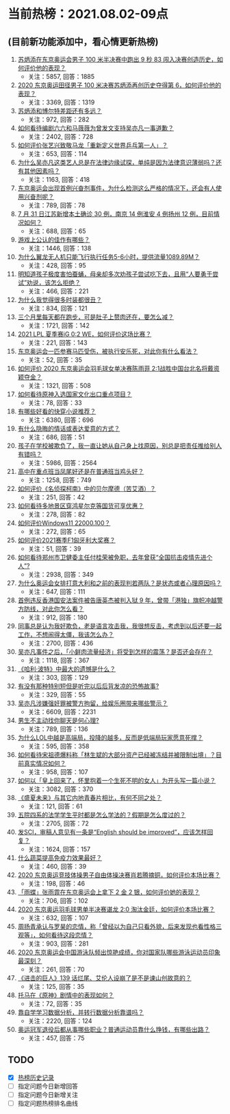 # 当前热榜：2021.08.02-09点
## (目前新功能添加中，看心情更新热榜)
1. [苏炳添在东京奥运会男子 100 米半决赛中跑出 9 秒 83 闯入决赛创造历史，如何评价他的表现？](https://www.zhihu.com/question/476535769)
    * 关注：5857, 回答：1885
2. [2020 东京奥运田径男子 100 米决赛苏炳添再创历史夺得第 6，如何评价他的表现？](https://www.zhihu.com/question/476559749)
    * 关注：3369, 回答：1319
3. [苏炳添和博尔特差距还有多远？](https://www.zhihu.com/question/282501143)
    * 关注：972, 回答：282
4. [如何看待编剧六六和马薇薇为曾发文支持吴亦凡一事道歉？](https://www.zhihu.com/question/476463198)
    * 关注：2402, 回答：728
5. [如何评价张艺兴致敬马龙「重新定义世界乒乓第一人」？](https://www.zhihu.com/question/476230684)
    * 关注：653, 回答：114
6. [为什么吴亦凡这类艺人总是在法律边缘试探，单纯是因为法律意识薄弱吗？还有其他因素吗？](https://www.zhihu.com/question/476409068)
    * 关注：1163, 回答：418
7. [东京奥运会出现首例兴奋剂事件，为什么检测这么严格的情况下，还会有人使用兴奋剂呢？](https://www.zhihu.com/question/476235165)
    * 关注：789, 回答：78
8. [7 月 31 日江苏新增本土确诊 30 例，南京 14 例淮安 4 例扬州 12 例，目前情况如何？](https://www.zhihu.com/question/476457031)
    * 关注：688, 回答：65
9. [游戏上公认的佳作有哪些？](https://www.zhihu.com/question/472469837)
    * 关注：1446, 回答：138
10. [为什么翼龙无人机只能飞行执行任务5-6小时，提供流量1089.89M？](https://www.zhihu.com/question/475671200)
    * 关注：428, 回答：95
11. [明知道孩子极度害怕蚕蛹，母亲却多次劝孩子尝试吃下去，且用“人要勇于尝试”劝说，该怎么拒绝？](https://www.zhihu.com/question/473785179)
    * 关注：466, 回答：221
12. [为什么我觉得很多时装都很丑？](https://www.zhihu.com/question/25498914)
    * 关注：834, 回答：121
13. [三个月里每天都在跑步，可是肚子上赘肉还在，要怎么减？](https://www.zhihu.com/question/30622462)
    * 关注：1721, 回答：142
14. [2021 LPL 夏季赛iG 0:2 WE，如何评价这场比赛？](https://www.zhihu.com/question/476533030)
    * 关注：221, 回答：143
15. [东京奥运会一匹参赛马匹受伤，被执行安乐死，对此你有什么看法？](https://www.zhihu.com/question/476579628)
    * 关注：52, 回答：35
16. [如何评价 2020 东京奥运会羽毛球女单决赛陈雨菲 2:1战胜中国台北名将戴资颖夺金？](https://www.zhihu.com/question/476559714)
    * 关注：1321, 回答：508
17. [如何看待原神入选国家文化出口重点项目？](https://www.zhihu.com/question/476301232)
    * 关注：78, 回答：33
18. [有哪些好看的快穿小说推荐？](https://www.zhihu.com/question/60776850)
    * 关注：6380, 回答：696
19. [有什么隐晦的情话或表达爱意的方式？](https://www.zhihu.com/question/44085751)
    * 关注：686, 回答：51
20. [孩子在学校被欺负了，我一直让她从自己身上找原因，别总是把责任推给别人有错吗？](https://www.zhihu.com/question/467309194)
    * 关注：5986, 回答：2564
21. [高中在重点班当凤尾好还是在普通班当鸡头好？](https://www.zhihu.com/question/475240088)
    * 关注：1258, 回答：749
22. [如何评价《名侦探柯南》中的贝尔摩德（苦艾酒）？](https://www.zhihu.com/question/475791014)
    * 关注：251, 回答：42
23. [如何看待多地景区穿鸿星尔克等国货可享优惠？](https://www.zhihu.com/question/475087031)
    * 关注：278, 回答：82
24. [如何评价Windows11 22000.100？](https://www.zhihu.com/question/474128102)
    * 关注：272, 回答：65
25. [如何评价2021赛季F1匈牙利大奖赛？](https://www.zhihu.com/question/476588498)
    * 关注：51, 回答：39
26. [如何看待郑州市卫健委主任付桂荣被免职，去年曾获“全国抗击疫情先进个人”?](https://www.zhihu.com/question/476313203)
    * 关注：2938, 回答：349
27. [为什么奥运会女排打意大利和之前的表现判若两队？是状态或者心理原因吗？](https://www.zhihu.com/question/476401614)
    * 关注：647, 回答：111
28. [首例违反香港国安法案件被告唐英杰被判入狱 9 年，曾带「港独」旗帜冲越警方防线，对此你怎么看？](https://www.zhihu.com/question/476099211)
    * 关注：912, 回答：180
29. [同事总是认为我好欺负，老是语言攻击我，我很想反击，考虑到以后还要一起工作，不想闹得太僵，我该怎么办？](https://www.zhihu.com/question/29538233)
    * 关注：2700, 回答：436
30. [吴亦凡事件之后，「小鲜肉流量经济」将受到怎样的震荡？是否还会存在？](https://www.zhihu.com/question/473646752)
    * 关注：1118, 回答：367
31. [《哈利·波特》中最大的遗憾是什么？](https://www.zhihu.com/question/467907620)
    * 关注：303, 回答：129
32. [有没有那种特别短但是听完以后后背发凉的恐怖故事?](https://www.zhihu.com/question/457040184)
    * 关注：329, 回答：55
33. [吴亦凡涉嫌强奸罪被警方拘留，给娱乐圈带来哪些警示？](https://www.zhihu.com/question/476403288)
    * 关注：6609, 回答：2231
34. [男生不主动找你聊天是何心理?](https://www.zhihu.com/question/402522307)
    * 关注：789, 回答：136
35. [为什么LOL中越是高端局，投降的越多，反而是低端局玩家愿意死撑？](https://www.zhihu.com/question/471923524)
    * 关注：595, 回答：358
36. [如何看待宋祖德爆料称「林生斌的大部分资产已经被冻结并被限制出境」？目前真实情况如何？](https://www.zhihu.com/question/475884091)
    * 关注：958, 回答：107
37. [如何以「皇上回来了，怀里抱着一个生死不明的女人」为开头写一篇小说？](https://www.zhihu.com/question/421693713)
    * 关注：3082, 回答：370
38. [《盛夏未来》与其它内地青春片相比，有何不同之处？](https://www.zhihu.com/question/476014227)
    * 关注：121, 回答：61
39. [五院四系的法学学生平时都是怎么学法的？假期是怎么度过的？](https://www.zhihu.com/question/340461072)
    * 关注：2705, 回答：72
40. [发SCI，审稿人意见有一条是“English should be improved”，应该怎样回复？](https://www.zhihu.com/question/395164278)
    * 关注：1624, 回答：157
41. [什么蔬菜提高免疫力效果最好？](https://www.zhihu.com/question/462701092)
    * 关注：460, 回答：39
42. [2020 东京奥运竞技体操男子自由体操决赛肖若腾摘铜，如何评价本场比赛？](https://www.zhihu.com/question/476513109)
    * 关注：198, 回答：46
43. [「雨蝶」张雨霏在东京奥运会上拿下 2 金 2 银，如何评价她的表现？](https://www.zhihu.com/question/476261035)
    * 关注：706, 回答：102
44. [2020 东京奥运羽毛球男单半决赛谌龙 2:0 淘汰金廷，如何评价本场比赛？](https://www.zhihu.com/question/476485205)
    * 关注：632, 回答：107
45. [周扬青承认与罗昊的恋情，称「曾经以为自己只看外貌，后来发现也看性格三观等」，如何看待这段恋情？](https://www.zhihu.com/question/476275195)
    * 关注：903, 回答：281
46. [2020 东京奥运会中国游泳队频出惊艳成绩，你对国家队哪些游泳运动员印象最深刻？](https://www.zhihu.com/question/476318790)
    * 关注：261, 回答：70
47. [《进击的巨人》139 话烂尾、艾伦人设崩了是不是谏山创故意的？](https://www.zhihu.com/question/474715571)
    * 关注：125, 回答：35
48. [托马在《原神》剧情中的表现如何？](https://www.zhihu.com/question/473814851)
    * 关注：72, 回答：35
49. [靠自学学习数据分析，并转行数据分析靠谱吗？](https://www.zhihu.com/question/415553300)
    * 关注：2220, 回答：124
50. [奥运冠军退役后都从事哪些职业？普通运动员靠什么挣钱，有哪些出路？](https://www.zhihu.com/question/475808510)
    * 关注：457, 回答：75
## TODO
* [x] [热榜历史记录](hot_history/AllHot.md)
* [ ] 指定问题今日新增回答
* [ ] 指定问题今日新增关注
* [ ] 指定问题热榜排名曲线
